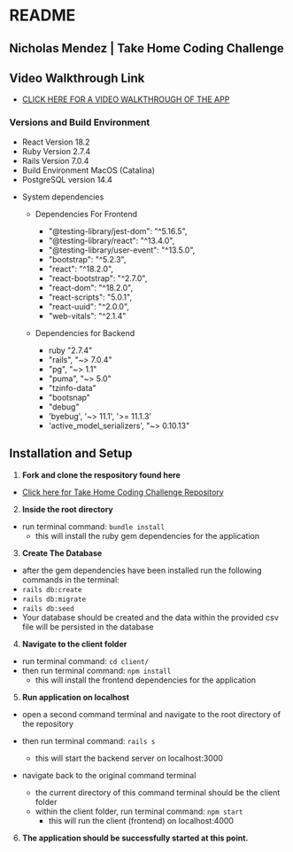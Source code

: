 # README
## Nicholas Mendez | Take Home Coding Challenge
## Video Walkthrough Link
- [CLICK HERE FOR A VIDEO WALKTHROUGH OF THE APP](https://youtu.be/6xQxcri6YoM)


### Versions and Build Environment
- React Version 18.2
- Ruby Version 2.7.4
- Rails Version 7.0.4
- Build Environment MacOS (Catalina)
- PostgreSQL version 14.4

* System dependencies
  - Dependencies For Frontend
    - "@testing-library/jest-dom": "^5.16.5",
    - "@testing-library/react": "^13.4.0",
    - "@testing-library/user-event": "^13.5.0",
    - "bootstrap": "^5.2.3",
    - "react": "^18.2.0",
    - "react-bootstrap": "^2.7.0",
    - "react-dom": "^18.2.0",
    - "react-scripts": "5.0.1",
    - "react-uuid": "^2.0.0",
    - "web-vitals": "^2.1.4"

  - Dependencies for Backend
    - ruby "2.7.4"
    - "rails", "~> 7.0.4"
    - "pg", "~> 1.1"
    - "puma", "~> 5.0"
    - "tzinfo-data"
    - "bootsnap"
    - "debug"
    - 'byebug', '~> 11.1', '>= 11.1.3'
    - 'active_model_serializers', "~> 0.10.13"

## Installation and Setup 
1. **Fork and clone the respository found here**
  - [Click here for Take Home Coding Challenge Repository](https://github.com/nickmendezFlatiron/billit)

2. **Inside the root directory**
  - run terminal command: `bundle install`
    - this will install the ruby gem dependencies for the application

3. **Create The Database**  
  - after the gem dependencies have been installed run the following commands in the terminal:
  - `rails db:create`
  - `rails db:migrate`
  - `rails db:seed`
  - Your database should be created and the data within the provided csv file will be persisted in the database
  
4. **Navigate to the client folder**
  - run terminal command: `cd client/`
  - then run terminal command: `npm install`
    - this will install the frontend dependencies for the application

5. **Run application on localhost**
  - open a second command terminal and navigate to the root directory of the repository
  - then run terminal command: `rails s`
    - this will start the backend server on localhost:3000
  
  - navigate back to the original command terminal
    - the current directory of this command terminal should be the client folder
    - within the client folder, run terminal command: `npm start`
      - this will run the client (frontend) on localhost:4000

6. **The application should be successfully started at this point.**


